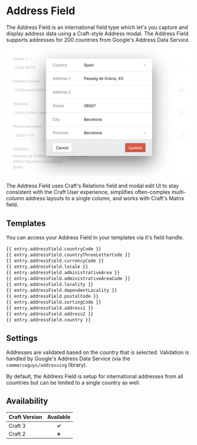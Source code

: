 # Address Field

The Address Field is an international field type which let's you capture and display address data using a Craft-style Address modal. The Address Field supports addresses for 200 countries from Google's Address Data Service.

![Address Field Modal](./../images/fields/sprout-address-modal.png) 

The Address Field uses Craft's Relations field and modal edit UI to stay consistent with the Craft User experience, simplifies often-complex multi-column address layouts to a single column, and works with Craft's Matrix field.

## Templates

You can access your Address Field in your templates via it's field handle. 

``` twig
{{ entry.addressField.countryCode }}
{{ entry.addressField.countryThreeLetterCode }}
{{ entry.addressField.currencyCode }}
{{ entry.addressField.locale }}
{{ entry.addressField.administrativeArea }}
{{ entry.addressField.administrativeAreaCode }}
{{ entry.addressField.locality }}
{{ entry.addressField.dependentLocality }}
{{ entry.addressField.postalCode }}
{{ entry.addressField.sortingCode }}
{{ entry.addressField.address1 }}
{{ entry.addressField.address2 }}
{{ entry.addressField.country }}
```

## Settings

Addresses are validated based on the country that is selected. Validation is handled by Google's Address Data Service (via the `commerceguys/addressing` library).

By default, the Address Field is setup for international addresses from all countries but can be limited to a single country as well.

## Availability

| Craft Version | Available |
|:------------- |:---------:|
| Craft 3       | **✓** |
| Craft 2       | **✗** |
